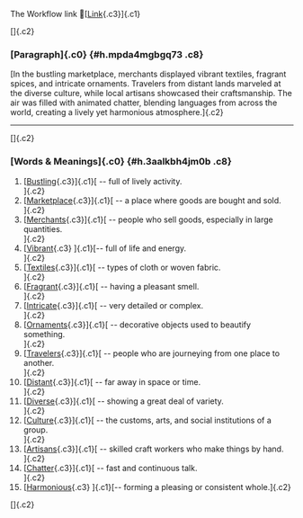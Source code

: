 The Workflow link
👏[[Link](https://www.google.com/url?q=http://www.google.com&sa=D&source=editors&ust=1761320738483145&usg=AOvVaw3etQ0YMv7jzEna_-hdEO5o){.c3}]{.c1}

[]{.c2}

### [Paragraph]{.c0} {#h.mpda4mgbgq73 .c8}

[In the bustling marketplace, merchants displayed vibrant textiles,
fragrant spices, and intricate ornaments. Travelers from distant lands
marveled at the diverse culture, while local artisans showcased their
craftsmanship. The air was filled with animated chatter, blending
languages from across the world, creating a lively yet harmonious
atmosphere.]{.c2}

------------------------------------------------------------------------

[]{.c2}

### [Words & Meanings]{.c0} {#h.3aalkbh4jm0b .c8}

1.  [[Bustling](https://www.google.com/url?q=http://www.google.com&sa=D&source=editors&ust=1761320738484379&usg=AOvVaw0WqqvtJtNZ_qMchqjTkpSq){.c3}]{.c1}[ --
    full of lively activity.\
    ]{.c2}
2.  [[Marketplace](https://www.google.com/url?q=http://www.google.com&sa=D&source=editors&ust=1761320738484605&usg=AOvVaw1uGe2rX09s8bBT-b0SP48P){.c3}]{.c1}[ --
    a place where goods are bought and sold.\
    ]{.c2}
3.  [[Merchants](https://www.google.com/url?q=http://www.google.com&sa=D&source=editors&ust=1761320738484838&usg=AOvVaw2TlSVQAHWWFlRScxaMtC-K){.c3}]{.c1}[ --
    people who sell goods, especially in large quantities.\
    ]{.c2}
4.  [[Vibrant](https://www.google.com/url?q=http://www.google.com&sa=D&source=editors&ust=1761320738485076&usg=AOvVaw2FpqhzFfdIRNREt8lTcCoJ){.c3}
    ]{.c1}[-- full of life and energy.\
    ]{.c2}
5.  [[Textiles](https://www.google.com/url?q=http://www.google.com&sa=D&source=editors&ust=1761320738485296&usg=AOvVaw1OpS-jqO8GXxdsXq-JBeiQ){.c3}]{.c1}[ --
    types of cloth or woven fabric.\
    ]{.c2}
6.  [[Fragrant](https://www.google.com/url?q=http://www.google.com&sa=D&source=editors&ust=1761320738485519&usg=AOvVaw1KsRR8KHIHRZ8xWsFpVe53){.c3}]{.c1}[ --
    having a pleasant smell.\
    ]{.c2}
7.  [[Intricate](https://www.google.com/url?q=http://www.google.com&sa=D&source=editors&ust=1761320738485693&usg=AOvVaw0SRP-c0zmPK1vxG43oycjL){.c3}]{.c1}[ --
    very detailed or complex.\
    ]{.c2}
8.  [[Ornaments](https://www.google.com/url?q=http://www.google.com&sa=D&source=editors&ust=1761320738485932&usg=AOvVaw0l-GINY4zFVNX-MOiPjMH8){.c3}]{.c1}[ --
    decorative objects used to beautify something.\
    ]{.c2}
9.  [[Travelers](https://www.google.com/url?q=http://www.google.com&sa=D&source=editors&ust=1761320738486225&usg=AOvVaw2WpbUcs3eLwsVhBE6FBmIu){.c3}]{.c1}[ --
    people who are journeying from one place to another.\
    ]{.c2}
10. [[Distant](https://www.google.com/url?q=http://www.google.com&sa=D&source=editors&ust=1761320738486574&usg=AOvVaw22vPYV-eQqmHbpHJrJcsQk){.c3}]{.c1}[ --
    far away in space or time.\
    ]{.c2}
11. [[Diverse](https://www.google.com/url?q=http://www.google.com&sa=D&source=editors&ust=1761320738486819&usg=AOvVaw2A8AHlVe4oiHCQoyisYkvw){.c3}]{.c1}[ --
    showing a great deal of variety.\
    ]{.c2}
12. [[Culture](https://www.google.com/url?q=http://www.google.com&sa=D&source=editors&ust=1761320738487045&usg=AOvVaw38txjuC4OX8A8nZHl1U-vw){.c3}]{.c1}[ --
    the customs, arts, and social institutions of a group.\
    ]{.c2}
13. [[Artisans](https://www.google.com/url?q=http://www.google.com&sa=D&source=editors&ust=1761320738487379&usg=AOvVaw0jhw92fT3aJmiNvuc-2I5n){.c3}]{.c1}[ --
    skilled craft workers who make things by hand.\
    ]{.c2}
14. [[Chatter](https://www.google.com/url?q=http://www.google.com&sa=D&source=editors&ust=1761320738487618&usg=AOvVaw2LizqnDetyORc_DZgXUt7g){.c3}]{.c1}[ --
    fast and continuous talk.\
    ]{.c2}
15. [[Harmonious](https://www.google.com/url?q=http://www.google.com&sa=D&source=editors&ust=1761320738487829&usg=AOvVaw07J5GnDE90QNvpsoL-izNs){.c3}
    ]{.c1}[-- forming a pleasing or consistent whole.]{.c2}

[]{.c2}

